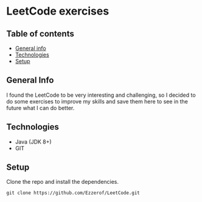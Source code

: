 # LeetCode exercises
## Table of contents
* [General info](#general-info)
* [Technologies](#technologies)
* [Setup](#setup)

## General Info
I found the LeetCode to be very interesting and challenging, so I decided to do some exercises to improve my skills and save them here to see in the future what I can do better.

## Technologies
* Java (JDK 8+)
* GIT

## Setup
Clone the repo and install the dependencies.

```
git clone https://github.com/Ezzerof/LeetCode.git
```

